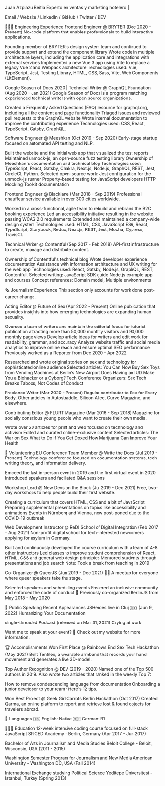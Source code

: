 
Juan Azpiazu Beitia
Experto en ventas y marketing hotelero | 

Email / Website / LinkedIn / GitHub / Twitter / DEV

👩🏼‍💻 Engineering Experience
Frontend Engineer @ BRYTER (Dec 2020 - Present)
No-code platform that enables professionals to build interactive applications.

Founding member of BRYTER's design system team and continued to provide support and extend the component library
Wrote code in multiple architecture layers, including the application core and integrations with external services
Implemented a new Vue 3 app using Vite to replace a legacy Vue 2 and Webpack architecture
Technologies used: Vue, TypeScript, Jest, Testing Library, HTML, CSS, Sass, Vite, Web Components (LitElement).

Google Season of Docs 2020 | Technical Writer @ GraphQL Foundation (Aug 2020 - Jan 2021)
Google Season of Docs is a program matching experienced technical writers with open source organizations.

Created a Frequently Asked Questions (FAQ) resource for graphql.org, including all the content and page functionality
Triaged issues and reviewed pull requests to the GraphQL website
Wrote internal documentation to improve the contributing experience
Technologies used: CSS, React, TypeScript, Gatsby, GraphQL.

Software Engineer @ Meeshkan (Oct 2019 - Sep 2020)
Early-stage startup focused on automated API testing and NLP.

Built the website and the initial web app that visualized the test reports
Maintained unmock-js, an open-source fuzz testing library
Ownership of Meeshkan's documentation and technical blog
Technologies used: TypeScript, React, Gatsby, Chakra, Next.js, Node.js, GraphQL, REST, Jest, CircleCI, Python.
Selected open-source work:
Jest configuration for the unmock-js runner
Property-based testing for JavaScript developers
HTTP Mocking Toolkit documentation

Frontend Engineer @ Blacklane (Mar 2018 - Sep 2019)
Professional chauffeur service available in over 300 cities worldwide.

Worked in a cross-functional, agile team to rebuild and rebrand the B2C booking experience
Led an accessibility initiative resulting in the website passing WCAG 2.0 requirements
Extended and maintained a company-wide design system
Technologies used: HTML, CSS, JavaScript ES6, React, TypeScript, Storybook, Redux, Next.js, REST, Jest, Mocha, Cypress, TravisCI.

Technical Writer @ Contentful (Sep 2017 - Feb 2018)
API-first infrastructure to create, manage and distribute content.

Ownership of Contentful's technical blog
Wrote developer experience documentation
Assistance with information architecture and UX writing for the web app
Technologies used: React, Gatsby, Node.js, GraphQL, REST, Contentful.
Selected writing:
JavaScript SDK guide
Node.js example app and courses
Concept references: Domain model, Multiple environments

🗞 Journalism Experience
This section only accounts for work done post-career change.


Acting Editor @ Future of Sex (Apr 2022 - Present)
Online publication that provides insights into how emerging technologies are expanding human sexuality.

Oversee a team of writers and maintain the editorial focus for futurist publication attracting more than 50,000 monthly visitors and 90,000 monthly page views
Develop article ideas for writers and edit work for readability, grammar, and accuracy
Analyze website traffic and social media analytics to improve online reach and ensure optimal SEO performance
Previously worked as a Reporter from Dec 2020 - Apr 2022

Researched and wrote original stories on sex and technology for sophisticated online audience
Selected articles:
You Can Now Buy Sex Toys from Vending Machines at Berlin’s New Airport
Does Having an IUD Make You a Biohacker or a Cyborg?
Tech Conference Organizers: Sex Tech Breaks Taboos, Not Codes of Conduct

Freelance Writer (Mar 2020 - Present)
Regular contributor to Sex for Every Body. Other articles in Autostraddle, Silicon Allee, Curve Magazine, and elsewhere.


Contributing Editor @ FLURT Magazine (Mar 2016 - Sep 2018)
Magazine for socially conscious young people who want to create their own media.

Wrote over 20 articles for print and web focused on technology and activism
Edited and curated online-exclusive content
Selected articles:
The War on Sex
What to Do if You Get Doxed
How Marijuana Can Improve Your Health

📌 Volunteering
EU Conference Team Member @ Write the Docs (Jul 2019 - Present)
Technology conference focused on documentation systems, tech writing theory, and information delivery.

Emceed the last in-person event in 2019 and the first virtual event in 2020
Introduced speakers and faciliated Q&A sessions

Workshop Lead @ New Devs on the Block (Jul 2019 - Dec 2021)
Free, two-day workshops to help people build their first website.

Creating a curriculum that covers HTML, CSS and a bit of JavaScript
Preparing supplemental presentations on topics like accessibility and animations
Events in Nürnberg and Vienna, now post-poned due to the COVID-19 outbreak

Web Development Instructor @ ReDI School of Digital Integration (Feb 2017 - Aug 2021)
Non-profit digital school for tech-interested newcomers applying for asylum in Germany.

Built and continuously developed the course curriculum with a team of 4-8 other instructors
Led classes to improve student comprehension of React, HTML, CSS and general web design principles
Mentored students through presentations and job search
Note: Took a break from teaching in 2019

Co-Organizer @ QueerJS (Jun 2019 - Dec 2021)
🏳️‍🌈 A meetup for everyone where queer speakers take the stage.

Selected speakers and scheduling events
Fostered an inclusive community and enforced the code of conduct
🐻 Previously co-organized BerlinJS from May 2018 - May 2020

🎤 Public Speaking
Recent Appearances
JSHeroes live in Cluj 🇷🇴 (Jun 9, 2022)
Humanizing Your Documentation

single-threaded Podcast (released on Mar 31, 2021)
Crying at work


Want me to speak at your event?
💖 Check out my website for more information.


🏆 Accomplishments
Won First Place @ Rainbows End Sex Tech Hackathon (May 2021)
Built Tentilex, a wearable armband that records your hand movement and generates a live 3D-model.

Top Author Recognition @ DEV (2019 - 2020)
Named one of the Top 500 authors in 2019. Also wrote two articles that ranked in the weekly Top 7:

How to remove condescending language from documentation
Onboarding a junior developer to your team? Here's 12 tips.

Won Best Project @ Geek Girl Carrots Berlin Hackathon (Oct 2017)
Created Qarma, an online platform to report and retrieve lost & found objects for travelers abroad.


💬 Languages
🇺🇸 English: Native
🇩🇪 German: B1


👩🏼‍🎓 Education
12-week intensive coding course focused on full-stack JavaScript
SPICED Academy - Berlin, Germany (Apr 2017 - Jun 2017)

Bachelor of Arts in Journalism and Media Studies
Beloit College - Beloit, Wisconsin, USA (2011 - 2015)

Washington Semester Program for Journalism and New Media
American University - Washington DC, USA (Fall 2014)

International Exchange studying Political Science
Yeditepe Üniversitesi - Istanbul, Turkey (Spring 2013)
